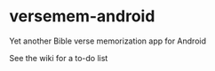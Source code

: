 versemem-android
================

Yet another Bible verse memorization app for Android

See the wiki for a to-do list
